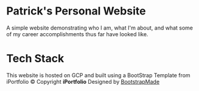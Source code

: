 # Patrick's Personal Website

A simple website demonstrating who I am, what I'm about, and what some of my career accomplishments thus far have looked like.

# Tech Stack

This website is hosted on GCP and built using a BootStrap Template from iPortfolio &copy; Copyright <strong><span>iPortfolio</span></strong> Designed by <a href="https://bootstrapmade.com/">BootstrapMade</a>

